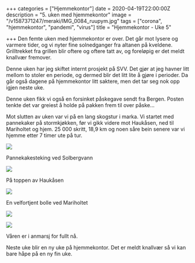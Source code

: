 +++
categories = ["Hjemmekontor"]
date = 2020-04-19T22:00:00Z
description = "5. uken med hjemmekontor"
image = "/v1587371247/meraki/IMG_0084_ruupym.jpg"
tags = ["corona", "hjemmekontor", "pandemi", "virus"]
title = "Hjemmekontor - Uke 5"

+++
Den femte uken med hjemmekontor er over. Det går mot lysere og varmere tider, og vi nyter fine solnedganger fra altanen på kveldene. Grilltrekket fra grillen blir oftere og oftere tatt av, og foreløpig er det meldt knallvær fremover.

Denne uken har jeg skiftet internt prosjekt på SVV. Det gjør at jeg havner litt mellom to stoler en periode, og dermed blir det litt lite å gjøre i perioder. Da går også dagene på hjemmekontor litt saktere, men det tar seg nok opp igjen neste uke.

Denne uken fikk vi også en forsinket påskegave sendt fra Bergen. Posten tenkte det var greiest å holde på pakken frem til over påske...

Mot slutten av uken var vi på en lang skogstur i marka. Vi startet med pannekaker på stormkjøkken, før vi gikk videre mot Haukåsen, ned til Mariholtet og hjem. 25 000 skritt, 18,9 km og noen såre bein senere var vi hjemme etter 7 timer ute på tur.

![](https://res.cloudinary.com/meraki-images/image/upload/w_650,f_auto,q_auto/v1587371730/meraki/IMG_0091_upj6of.jpg)

Pannekakesteking ved Solbergvann

![](https://res.cloudinary.com/meraki-images/image/upload/w_650,f_auto,q_auto/v1587371744/meraki/IMG_0103_ziqbpk.jpg)

På toppen av Haukåsen

![](https://res.cloudinary.com/meraki-images/image/upload/w_650,f_auto,q_auto/v1587371752/meraki/IMG_0106_hdimaj.jpg)

En velfortjent bolle ved Mariholtet

![](https://res.cloudinary.com/meraki-images/image/upload/w_650,f_auto,q_auto/v1587371769/meraki/IMG_0107_yh4mju.jpg)

![](https://res.cloudinary.com/meraki-images/image/upload/w_650,f_auto,q_auto/v1587371777/meraki/IMG_0109_yhlext.jpg)

Våren er i anmarsj for fullt nå.

Neste uke blir en ny uke på hjemmekontor. Det er meldt knallvær så vi kan bare håpe på en ny fin uke.